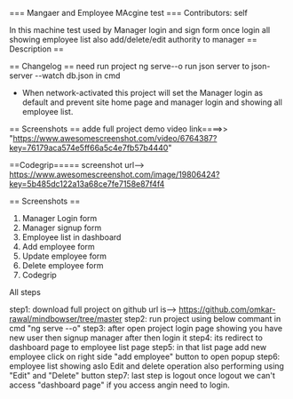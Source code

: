 === Mangaer and Employee MAcgine test ===
Contributors: self

In this machine test used by Manager login and sign form once login all showing employee list also add/delete/edit authority to manager 
== Description ==


== Changelog ==
need run project ng serve--o
run json server to json-server --watch db.json in cmd


* When network-activated this project will set the Manager login as default and prevent site home page and manager login and showing all employee list.

== Screenshots ==
adde full project demo video link====>>
"https://www.awesomescreenshot.com/video/6764387?key=76179aca574e5ff66a5c4e7fb57b4440"

==Codegrip=====
screenshot url-->
https://www.awesomescreenshot.com/image/19806424?key=5b485dc122a13a68ce7fe7158e87f4f4



== Screenshots ==
1. Manager Login form
2. Manager signup form
3. Employee list in dashboard
5. Add employee form
6. Update employee form
7. Delete employee form
8. Codegrip



All steps 

step1: download full project on github url is--> https://github.com/omkar-rawal/mindbowser/tree/master
step2: run project using below commant in cmd   "ng serve --o"
step3: after open project login page showing you have new user then signup manager after then login it
step4: its redirect to dashboard page to employee list page 
step5: in that list page add new employee click on right side "add employee" button to open popup
step6: employee list showing aslo Edit and delete operation also performing using "Edit" and "Delete" button
step7: last step is logout once logout we can't access "dashboard page" if you access angin need to login.


